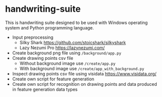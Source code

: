 # handwriting-suite

This is handwriting suite designed to be used with Windows operating system and Python programming language.

- Input preprocessing
  - Silky Shark https://github.com/stoicshark/silkyshark
  - Lazy Nezumi Pro https://lazynezumi.com/
 - Create background png file using `/background/app.py`
 - Create drawing points csv file
   - Without background image use `/create/app.py`
   - With background image use `/create/app_with_background.py`
 - Inspect drawing points csv file using visidata https://www.visidata.org/
- Create own script for feature generation
- Create own script for recognition on drawing points and data produced in feature generation data types
